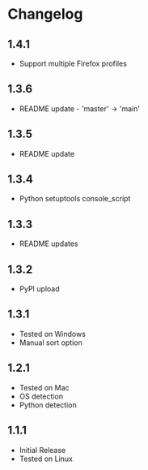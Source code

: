 Changelog
=========

1.4.1
------------------
* Support multiple Firefox profiles

1.3.6
------------------
* README update - 'master' -> 'main'

1.3.5
------------------
* README update

1.3.4
------------------
* Python setuptools console_script

1.3.3
------------------
* README updates

1.3.2
------------------
* PyPI upload

1.3.1
------------------
* Tested on Windows
* Manual sort option

1.2.1
------------------
* Tested on Mac
* OS detection
* Python detection

1.1.1
------------------
* Initial Release
* Tested on Linux
